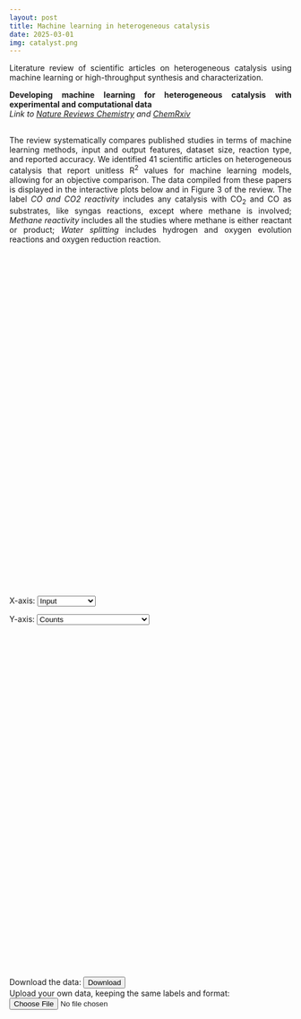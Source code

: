 ```yaml
---
layout: post
title: Machine learning in heterogeneous catalysis
date: 2025-03-01
img: catalyst.png
---
```


<p style="text-align: justify;">Literature review of scientific articles on heterogeneous catalysis using machine learning or high-throughput synthesis and characterization.</p><!--more-->
<p style="text-align: justify; margin-top: 0;"><strong>Developing machine learning for heterogeneous catalysis with experimental and computational data</strong><br><em>Link to <a href="https://www.nature.com/articles/s41570-025-00740-4" target="_blank">Nature Reviews Chemistry</a> and <a href="https://www.doi.org/10.26434/chemrxiv-2025-6v1sf" target="_blank">ChemRxiv</a></em></p> 

<p style="text-align: justify; margin-top: 30px;">The review systematically compares published studies in terms of machine learning methods, input and output features, dataset size, reaction type, and reported accuracy. We identified 41 scientific articles on heterogeneous catalysis that report unitless R<sup>2</sup> values for machine learning models, allowing for an objective comparison. The data compiled from these papers is displayed in the interactive plots below and in Figure 3 of the review. The label <em>CO and CO2 reactivity</em> includes any catalysis with CO<sub>2</sub> and CO as substrates, like syngas reactions, except where methane is involved; <em>Methane reactivity</em> includes all the studies where methane is either reactant or product; <em>Water splitting</em> includes hydrogen and oxygen evolution reactions and oxygen reduction reaction.</p>

<script src="https://cdn.plot.ly/plotly-2.27.0.min.js"></script>

<div id="plot" style="width: 100%; height: 600px;"></div>

<p>
  X-axis:
  <select id="x-axis-select">
    <option value="Input">Input</option>
    <option value="Output">Output</option>
    <option value="Reaction type">Reaction type</option>
    <option value="Data type">Data type</option>
  </select>

  Y-axis:
  <select id="y-axis-select">
    <option value="Counts">Counts</option>
    <option value="Average R2">Average R2</option>
    <option value="Average number of datapoints">Average number of datapoints</option>
  </select>
</p>

<div id="histogram" style="width: 100%; height: 600px;"></div>

<script>
function parseTSV(text) {
  const lines = text.trim().split('\n');
  const headers = lines[0].split(',').map(h => h.trim());
  const keepCols = [
    "Data type",
    "Reaction type",
    "Average number of datapoints",
    "Average R2",
    "Input",
    "Output"
  ];

  const indices = keepCols.map(h => headers.indexOf(h));
  const result = {};
  keepCols.forEach(h => result[h] = []);

  lines.slice(1).forEach(line => {
    const parts = line.split(',');
    if (parts.length < Math.max(...indices) + 1) return;

    indices.forEach((idx, i) => {
      const key = keepCols[i];
      let val = parts[idx];

      if (!val) return result[key].push(null); // leave missing

      val = val.trim();

      if (key.includes("Average")) {
        val = val.replace(",", ".");
        const parsed = parseFloat(val);
        result[key].push(isNaN(parsed) ? null : parsed);
      } else {
        result[key].push(val);
      }
    });
  });
  console.log("Parsed data:", result);
  return result;
}

function encodeCategorical(values) {
  const categories = [...new Set(values)];
  const map = Object.fromEntries(categories.map((c, i) => [c, i]));
  return {
    numeric: values.map(v => map[v]),
    labels: categories
  };
}

function plotParallelCoords(data) {
  const dimensions = [];

  ["Data type", "Average R2", "Reaction type", "Average number of datapoints"].forEach(key => {
    if (key === "Data type" || key === "Reaction type") {
      const { numeric, labels } = encodeCategorical(data[key]);
      dimensions.push({
        label: key,
        tickvals: labels.map((_, i) => i),
        ticktext: labels,
        values: numeric
      });
    } else if (key === "Average number of datapoints") {
      dimensions.push({
        label: key,
        values: data[key].map(v => v > 0 ? Math.log10(v) : null),
        tickvals: [1, 2, 3, 4, 5],
        ticktext: ["10", "100", "1000", "10000", "100000"]
      });
    } else {
      dimensions.push({
        label: key,
        values: data[key]
      });
    }
  });

  Plotly.newPlot('plot', [{
    type: 'parcoords',
    line: {
      color: data["Average R2"],
      colorscale: 'Jet',
      width: 20
    },
    dimensions
  }]);
}

function plotHistogram(data, xKey, yKey) {
  const rawX = data[xKey] || [];
  let xValues = [];
  let yValues = [];

  for (let i = 0; i < rawX.length; i++) {
    const raw = rawX[i];
    const xItems = (xKey === "Input" || xKey === "Output")
      ? (raw ? raw.trim().split(/[\s,;]+/).filter(Boolean) : [])
      : [raw];

    xItems.forEach(item => {
      xValues.push(item);
      if (yKey === "Counts") {
        yValues.push(1);
      } else {
        const yVal = data[yKey]?.[i];
        yValues.push(isNaN(yVal) ? null : yVal);
      }
    });
  }

  // Aggregate
  const grouped = {};
  for (let i = 0; i < xValues.length; i++) {
    const key = xValues[i];
    const y = yValues[i];
    if (!grouped[key]) grouped[key] = [];
    if (y != null) grouped[key].push(y);
  }

  const x = [];
  const y = [];
  const errorY = [];

  for (const key in grouped) {
    x.push(key);

    if (yKey === "Counts") {
      y.push(grouped[key].length);
      errorY.push(0);  // No error bars for counts
    } else {
      const values = grouped[key];
      const n = values.length;
      const mean = values.reduce((a, b) => a + b, 0) / n;
      const variance = values.reduce((sum, val) => sum + Math.pow(val - mean, 2), 0) / n;
      const stddev = Math.sqrt(variance);

      y.push(mean);
      errorY.push(stddev);
    }
  }

  const validY = y.filter(v => v != null && isFinite(v));
  let minY = Math.min(...validY);
  let maxY = Math.max(...validY);

  let yRange = null;
  if (yKey !== "Counts" && yKey !== "Average number of datapoints") {
    const padding = (maxY - minY) * 2 || 1;
    const lower = Math.max(0.0001, minY - padding);
    const upper = maxY + padding;
    yRange = [lower, upper];
  }

  Plotly.newPlot('histogram', [{
    type: 'bar',
    x: x,
    y: y,
    marker: { color: 'rgba(192,192,192,0.6)' },
    error_y: {
      type: 'data',
      array: errorY,
      visible: yKey !== "Counts",
      color: 'rgba(100,100,100,0.8)',
      thickness: 1.5,
      width: 4
    }
  }], {
    margin: { t: 40, b: 100 },
    xaxis: {
      title: xKey,
      tickangle: -45,
      automargin: true
    },
    yaxis: {
      title: yKey,
      type: yKey === "Average number of datapoints" ? 'log' : 'linear',
      range: yRange
    }
  });
}

// Load default TSV file from /assets/
fetch('{{ site.baseurl }}/assets/data/ML_catalysis_data.csv')
  .then(res => res.text())
  .then(text => {
    const data = parseTSV(text);
    plotParallelCoords(data);

    const xSelect = document.getElementById('x-axis-select');
    const ySelect = document.getElementById('y-axis-select');
    plotHistogram(data, xSelect.value, ySelect.value);

    xSelect.addEventListener('change', () => plotHistogram(data, xSelect.value, ySelect.value));
    ySelect.addEventListener('change', () => plotHistogram(data, xSelect.value, ySelect.value));
  });

// Handle user upload
document.addEventListener("DOMContentLoaded", function () {
  const uploadInput = document.getElementById('csv-upload');
  if (!uploadInput) return;

  uploadInput.addEventListener('change', function(e) {
    const file = e.target.files[0];
    if (!file) return;

    const reader = new FileReader();
    reader.onload = function(evt) {
      const data = parseTSV(evt.target.result);
      plotParallelCoords(data);
    };
    reader.readAsText(file);
  });
});
</script>

<p>Download the data: <a href="{{ site.baseurl }}/assets/ML_catalysis_data.csv" download><button>Download</button></a><br>
Upload your own data, keeping the same labels and format: <input type="file" id="csv-upload" accept=".csv" /></p>